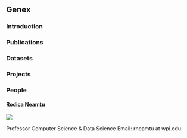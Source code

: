 ## Genex

### Introduction

### Publications 

### Datasets

### Projects

### People

#### Rodica Neamtu

![](rodica.jpg=250x200)

Professor
Computer Science & Data Science
Email: rneamtu at wpi.edu
